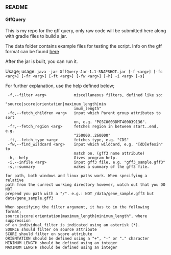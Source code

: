 ### README ###
#### GffQuery ####

This is my repo for the gff query, only raw code will be submitted here along with gradle files to build a jar.

The data folder contains example files for testing the script. Info on the gff format can be found [here](https://github.com/The-Sequence-Ontology/Specifications/blob/master/gff3.md)

After the jar is built, you can run it.

Usage; usage: `java -jar GffQuery-Jar-1.1-SNAPSHOT.jar [-f <arg>] [-fc <arg>] [-fr <arg>] [-ft <arg>] [-fw <arg>]
              [-h] -i <arg> [-s]`

For further explanation, use the help defined below;

```
 -f,--filter <arg>            miscellaneous filters, defined like so:
                              "source|score|orientation|maximum_length|min
                              imum_length"
 -fc,--fetch_children <arg>   input which Parent group attributes to sort
                              on, e.g. "PGSC0003DMT400039136".
 -fr,--fetch_region <arg>     fetches region in between start..end, e.g.
                              "250000..260000"
 -ft,--fetch_type <arg>       fetches type, e.g. "CDS"
 -fw,--find_wildcard <arg>    input which wildcard, e.g. "[dD]efesin" to
                              match on. (gff3 name attribute)
 -h,--help                    Gives program help.
 -i,--infile <arg>            input gff3 file, e.g. "gff3_sample.gff3"
 -s,--summary                 makes a summary of the gff3 file.

for path, both windows and linux paths work. When specifying a relative
path from the currect working directory however, watch out that you DO NOT
prepend you path with a "/". e.g.: NOT /data/gene_sample.gff3 but
data/gene_sample.gff3

When specifying the filter argument, it has to in the following format;
source|score|orientation|maximum_length|minimum_length", where suppression
of an individual filter is indicated using an asterisk (*).
SOURCE should filter on source attribute
SCORE should filter on score attribute
ORIENTATION should be defined using a "+", "-" or "." character
MINIMUM LENGTH should be defined using an integer
MAXIMUM LENGTH should be defined using an integer
```